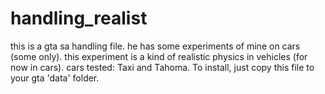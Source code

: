 # handling_realist
this is a gta sa handling file. he has some experiments of mine on cars (some only). this experiment is a kind of realistic physics in vehicles (for now in cars). cars tested: Taxi and Tahoma.  To install, just copy this file to your gta 'data' folder.

